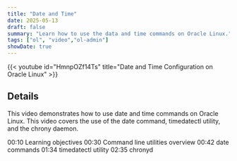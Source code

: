 ```yaml
---
title: "Date and Time"
date: 2025-05-13
draft: false
summary: "Learn how to use the data and time commands on Oracle Linux."
tags: ["ol", "video","ol-admin"]
showDate: true
---
```


{{< youtube id="HmnpOZf14Ts" title="Date and Time Configuration on Oracle Linux" >}}

## Details

This video demonstrates how to use date and time commands on Oracle Linux. This video covers the use of the date command, timedatectl utility, and the chrony daemon.

00:10 Learning objectives
00:30 Command line utilities overview
00:42 date commands
01:34 timedatectl utility
02:35 chronyd
